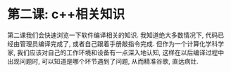 # 第二课: c++相关知识

第二课我们会快速浏览一下软件编译相关的知识. 我知道绝大多数情况下, 代码已经由管理员编译完成了, 或者自己跟着手册敲指令完成. 但作为一个计算化学科学家, 我们应该对自己的工作环境和设备有一点深入地认知, 这样在以后编译过程中出现问题时, 可以知道是哪个环节遇到了问题, 从而精准谷歌, 直达病灶.
